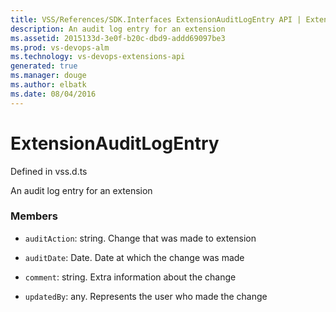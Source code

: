 ```yaml
---
title: VSS/References/SDK.Interfaces ExtensionAuditLogEntry API | Extensions for Visual Studio Team Services
description: An audit log entry for an extension
ms.assetid: 2015133d-3e0f-b20c-dbd9-addd69097be3
ms.prod: vs-devops-alm
ms.technology: vs-devops-extensions-api
generated: true
ms.manager: douge
ms.author: elbatk
ms.date: 08/04/2016
---
```


# ExtensionAuditLogEntry

Defined in vss.d.ts


An audit log entry for an extension 

### Members

* `auditAction`: string. Change that was made to extension

* `auditDate`: Date. Date at which the change was made

* `comment`: string. Extra information about the change

* `updatedBy`: any. Represents the user who made the change

